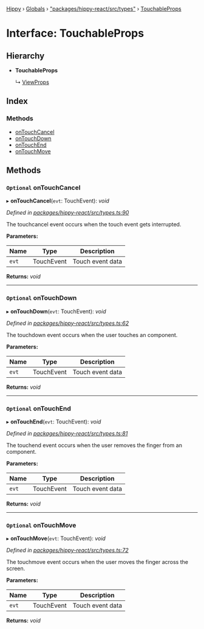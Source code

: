 [Hippy](../README.md) › [Globals](../globals.md) › ["packages/hippy-react/src/types"](../modules/_packages_hippy_react_src_types_.md) › [TouchableProps](_packages_hippy_react_src_types_.touchableprops.md)

# Interface: TouchableProps

## Hierarchy

* **TouchableProps**

  ↳ [ViewProps](_packages_hippy_react_src_components_view_.viewprops.md)

## Index

### Methods

* [onTouchCancel](_packages_hippy_react_src_types_.touchableprops.md#optional-ontouchcancel)
* [onTouchDown](_packages_hippy_react_src_types_.touchableprops.md#optional-ontouchdown)
* [onTouchEnd](_packages_hippy_react_src_types_.touchableprops.md#optional-ontouchend)
* [onTouchMove](_packages_hippy_react_src_types_.touchableprops.md#optional-ontouchmove)

## Methods

### `Optional` onTouchCancel

▸ **onTouchCancel**(`evt`: TouchEvent): *void*

*Defined in [packages/hippy-react/src/types.ts:90](https://github.com/jeromehan/Hippy/blob/6216275/packages/hippy-react/src/types.ts#L90)*

The touchcancel event occurs when the touch event gets interrupted.

**Parameters:**

Name | Type | Description |
------ | ------ | ------ |
`evt` | TouchEvent | Touch event data |

**Returns:** *void*

___

### `Optional` onTouchDown

▸ **onTouchDown**(`evt`: TouchEvent): *void*

*Defined in [packages/hippy-react/src/types.ts:62](https://github.com/jeromehan/Hippy/blob/6216275/packages/hippy-react/src/types.ts#L62)*

The touchdown event occurs when the user touches an component.

**Parameters:**

Name | Type | Description |
------ | ------ | ------ |
`evt` | TouchEvent | Touch event data |

**Returns:** *void*

___

### `Optional` onTouchEnd

▸ **onTouchEnd**(`evt`: TouchEvent): *void*

*Defined in [packages/hippy-react/src/types.ts:81](https://github.com/jeromehan/Hippy/blob/6216275/packages/hippy-react/src/types.ts#L81)*

The touchend event occurs when the user removes the finger from an component.

**Parameters:**

Name | Type | Description |
------ | ------ | ------ |
`evt` | TouchEvent | Touch event data |

**Returns:** *void*

___

### `Optional` onTouchMove

▸ **onTouchMove**(`evt`: TouchEvent): *void*

*Defined in [packages/hippy-react/src/types.ts:72](https://github.com/jeromehan/Hippy/blob/6216275/packages/hippy-react/src/types.ts#L72)*

The touchmove event occurs when the user moves the finger across the screen.

**Parameters:**

Name | Type | Description |
------ | ------ | ------ |
`evt` | TouchEvent | Touch event data |

**Returns:** *void*
